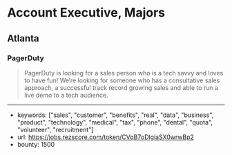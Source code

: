 # Account Executive, Majors
## Atlanta
### PagerDuty

> PagerDuty is looking for a sales person who is a tech savvy and loves to have fun! We’re looking for someone who has a consultative sales approach, a successful track record growing sales and able to run a live demo to a tech audience. 
------
- keywords: ["sales", "customer", "benefits", "real", "data", "business", "product", "technology", "medical", "tax", "phone", "dental", "quota", "volunteer", "recruitment"]
- url: https://jobs.rezscore.com/token/CVqB7oDlgiaSX0wrwBp2
- bounty: 1500 
